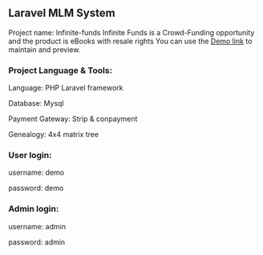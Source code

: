 ## Laravel MLM System
Project name: Infinite-funds
Infinite Funds is a Crowd-Funding opportunity and the product is eBooks with resale rights
You can use the [Demo link](http://infinite-funds.nurkarim.me) to maintain and preview.

### Project Language & Tools:

Language: PHP Laravel framework

Database: Mysql

Payment Gateway: Strip & conpayment

Genealogy: 4x4 matrix tree

### User login:

username: demo

password: demo


### Admin login:

username: admin

password: admin

